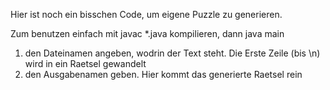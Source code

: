 Hier ist noch ein bisschen Code, um eigene Puzzle zu generieren. 

Zum benutzen einfach mit 
	javac *.java
kompilieren, dann 
	java main 
1. den Dateinamen angeben, wodrin der Text steht. Die Erste Zeile (bis \n) wird in ein Raetsel gewandelt
2. den Ausgabenamen geben. Hier kommt das generierte Raetsel rein

